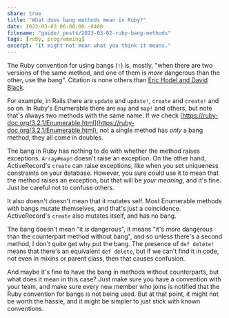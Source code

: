 ```yaml
---
share: true
title: "What does bang methods mean in Ruby?"
date: 2023-03-02 06:00:00 -0400
filename: "guide/_posts/2023-03-02-ruby-bang-methods"
tags: [ruby, programming]
excerpt: "It might not mean what you think it means."
---
```


The Ruby convention for using bangs (`!`) is, mostly, "when there are two versions of the same method, and one of them is _more_ dangerous than the other, use the bang". Citation is none others than [Eric Hodel and David Black](https://archive.is/mgDiH).

For example, in Rails there are `update` and `update!`, `create` and `create!` and so on. In Ruby's Enumerable there are `map` and `map!` and others, but note that's always two methods with the same name. If we check [https://ruby-doc.org/3.2.1/Enumerable.html](https://ruby-doc.org/3.2.1/Enumerable.html), not a single method has _only_ a bang method, they all come in doubles.

The bang in Ruby has nothing to do with whether the method raises exceptions. `Array#map!` doesn't raise an exception. On the other hand, ActiveRecord's `create` can raise exceptions, like when you set uniqueness constraints on your database. However, you sure could use it to mean that the method raises an exception, but that will be _your meaning_, and it's fine. Just be careful not to confuse others.

It also doesn't doesn't mean that it mutates self. Most Enumerable methods with bangs mutate themselves, and that's just a coincidence. ActiveRecord's `create` also mutates itself, and has no bang.

The bang doesn't mean "it *is* dangerous", it means "it's *more* dangerous than the counterpart method without bang", and so unless there's a second method, I don't quite get why put the bang. The presence of `def delete!` means that there's an equivalent `def delete`, but if we can't find it in code, not even in mixins or parent class, then that causes confusion. 

And maybe it's fine to have the bang in methods without counterparts, but what does it mean in this case? Just make sure you have a convention with your team, and make sure every new member who joins is notified that the Ruby convention for bangs is not being used. But at that point, it might not be worth the hassle, and it might be simpler to just stick with known conventions.
